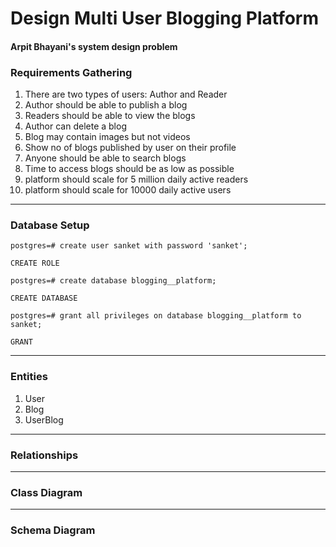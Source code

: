 # Design Multi User Blogging Platform

#### Arpit Bhayani's system design problem

### Requirements Gathering
1. There are two types of users: Author and Reader
2. Author should be able to publish a blog
3. Readers should be able to view the blogs
4. Author can delete a blog
5. Blog may contain images but not videos
6. Show no of blogs published by user on their profile
7. Anyone should be able to search blogs
8. Time to access blogs should be as low as possible
9. platform should scale for 5 million daily active readers
10. platform should scale for 10000 daily active users

---

### Database Setup
    postgres=# create user sanket with password 'sanket';
    
    CREATE ROLE
    
    postgres=# create database blogging__platform;
    
    CREATE DATABASE
    
    postgres=# grant all privileges on database blogging__platform to sanket;
    
    GRANT

---

### Entities
1. User
2. Blog
3. UserBlog

---

### Relationships


---

### Class Diagram


---

### Schema Diagram

